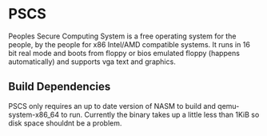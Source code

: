 # PSCS
Peoples Secure Computing System is a free operating system for the people, by the people for x86 Intel/AMD compatible systems. It runs in 16 bit real mode and boots from floppy or bios emulated floppy (happens automatically) and supports vga text and graphics.

## Build Dependencies

PSCS only requires an up to date version of NASM to build and qemu-system-x86_64 to run. Currently the binary takes up a little less than 1KiB so disk space shouldnt be a problem.
